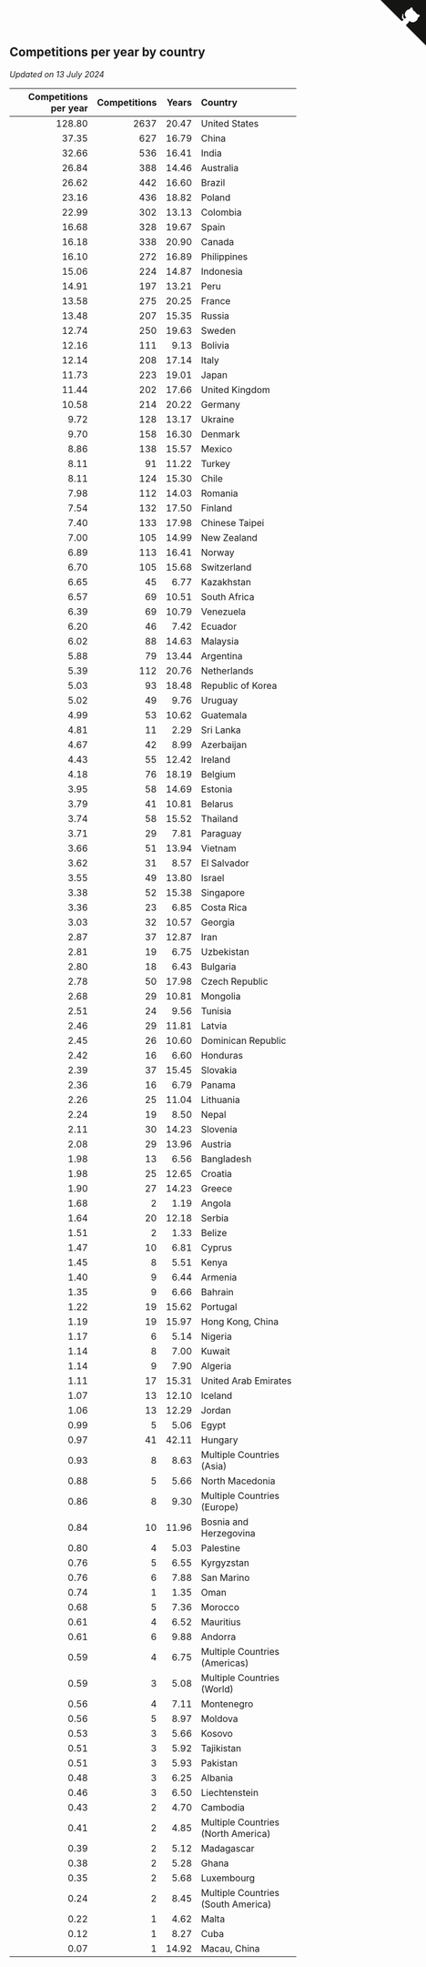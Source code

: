 ## Competitions per year by country

*Updated on 13 July 2024*

| Competitions per year | Competitions | Years | Country |
| ---: | ---: | ---: | :--- |
| 128.80 | 2637 | 20.47 | United States |
| 37.35 | 627 | 16.79 | China |
| 32.66 | 536 | 16.41 | India |
| 26.84 | 388 | 14.46 | Australia |
| 26.62 | 442 | 16.60 | Brazil |
| 23.16 | 436 | 18.82 | Poland |
| 22.99 | 302 | 13.13 | Colombia |
| 16.68 | 328 | 19.67 | Spain |
| 16.18 | 338 | 20.90 | Canada |
| 16.10 | 272 | 16.89 | Philippines |
| 15.06 | 224 | 14.87 | Indonesia |
| 14.91 | 197 | 13.21 | Peru |
| 13.58 | 275 | 20.25 | France |
| 13.48 | 207 | 15.35 | Russia |
| 12.74 | 250 | 19.63 | Sweden |
| 12.16 | 111 | 9.13 | Bolivia |
| 12.14 | 208 | 17.14 | Italy |
| 11.73 | 223 | 19.01 | Japan |
| 11.44 | 202 | 17.66 | United Kingdom |
| 10.58 | 214 | 20.22 | Germany |
| 9.72 | 128 | 13.17 | Ukraine |
| 9.70 | 158 | 16.30 | Denmark |
| 8.86 | 138 | 15.57 | Mexico |
| 8.11 | 91 | 11.22 | Turkey |
| 8.11 | 124 | 15.30 | Chile |
| 7.98 | 112 | 14.03 | Romania |
| 7.54 | 132 | 17.50 | Finland |
| 7.40 | 133 | 17.98 | Chinese Taipei |
| 7.00 | 105 | 14.99 | New Zealand |
| 6.89 | 113 | 16.41 | Norway |
| 6.70 | 105 | 15.68 | Switzerland |
| 6.65 | 45 | 6.77 | Kazakhstan |
| 6.57 | 69 | 10.51 | South Africa |
| 6.39 | 69 | 10.79 | Venezuela |
| 6.20 | 46 | 7.42 | Ecuador |
| 6.02 | 88 | 14.63 | Malaysia |
| 5.88 | 79 | 13.44 | Argentina |
| 5.39 | 112 | 20.76 | Netherlands |
| 5.03 | 93 | 18.48 | Republic of Korea |
| 5.02 | 49 | 9.76 | Uruguay |
| 4.99 | 53 | 10.62 | Guatemala |
| 4.81 | 11 | 2.29 | Sri Lanka |
| 4.67 | 42 | 8.99 | Azerbaijan |
| 4.43 | 55 | 12.42 | Ireland |
| 4.18 | 76 | 18.19 | Belgium |
| 3.95 | 58 | 14.69 | Estonia |
| 3.79 | 41 | 10.81 | Belarus |
| 3.74 | 58 | 15.52 | Thailand |
| 3.71 | 29 | 7.81 | Paraguay |
| 3.66 | 51 | 13.94 | Vietnam |
| 3.62 | 31 | 8.57 | El Salvador |
| 3.55 | 49 | 13.80 | Israel |
| 3.38 | 52 | 15.38 | Singapore |
| 3.36 | 23 | 6.85 | Costa Rica |
| 3.03 | 32 | 10.57 | Georgia |
| 2.87 | 37 | 12.87 | Iran |
| 2.81 | 19 | 6.75 | Uzbekistan |
| 2.80 | 18 | 6.43 | Bulgaria |
| 2.78 | 50 | 17.98 | Czech Republic |
| 2.68 | 29 | 10.81 | Mongolia |
| 2.51 | 24 | 9.56 | Tunisia |
| 2.46 | 29 | 11.81 | Latvia |
| 2.45 | 26 | 10.60 | Dominican Republic |
| 2.42 | 16 | 6.60 | Honduras |
| 2.39 | 37 | 15.45 | Slovakia |
| 2.36 | 16 | 6.79 | Panama |
| 2.26 | 25 | 11.04 | Lithuania |
| 2.24 | 19 | 8.50 | Nepal |
| 2.11 | 30 | 14.23 | Slovenia |
| 2.08 | 29 | 13.96 | Austria |
| 1.98 | 13 | 6.56 | Bangladesh |
| 1.98 | 25 | 12.65 | Croatia |
| 1.90 | 27 | 14.23 | Greece |
| 1.68 | 2 | 1.19 | Angola |
| 1.64 | 20 | 12.18 | Serbia |
| 1.51 | 2 | 1.33 | Belize |
| 1.47 | 10 | 6.81 | Cyprus |
| 1.45 | 8 | 5.51 | Kenya |
| 1.40 | 9 | 6.44 | Armenia |
| 1.35 | 9 | 6.66 | Bahrain |
| 1.22 | 19 | 15.62 | Portugal |
| 1.19 | 19 | 15.97 | Hong Kong, China |
| 1.17 | 6 | 5.14 | Nigeria |
| 1.14 | 8 | 7.00 | Kuwait |
| 1.14 | 9 | 7.90 | Algeria |
| 1.11 | 17 | 15.31 | United Arab Emirates |
| 1.07 | 13 | 12.10 | Iceland |
| 1.06 | 13 | 12.29 | Jordan |
| 0.99 | 5 | 5.06 | Egypt |
| 0.97 | 41 | 42.11 | Hungary |
| 0.93 | 8 | 8.63 | Multiple Countries (Asia) |
| 0.88 | 5 | 5.66 | North Macedonia |
| 0.86 | 8 | 9.30 | Multiple Countries (Europe) |
| 0.84 | 10 | 11.96 | Bosnia and Herzegovina |
| 0.80 | 4 | 5.03 | Palestine |
| 0.76 | 5 | 6.55 | Kyrgyzstan |
| 0.76 | 6 | 7.88 | San Marino |
| 0.74 | 1 | 1.35 | Oman |
| 0.68 | 5 | 7.36 | Morocco |
| 0.61 | 4 | 6.52 | Mauritius |
| 0.61 | 6 | 9.88 | Andorra |
| 0.59 | 4 | 6.75 | Multiple Countries (Americas) |
| 0.59 | 3 | 5.08 | Multiple Countries (World) |
| 0.56 | 4 | 7.11 | Montenegro |
| 0.56 | 5 | 8.97 | Moldova |
| 0.53 | 3 | 5.66 | Kosovo |
| 0.51 | 3 | 5.92 | Tajikistan |
| 0.51 | 3 | 5.93 | Pakistan |
| 0.48 | 3 | 6.25 | Albania |
| 0.46 | 3 | 6.50 | Liechtenstein |
| 0.43 | 2 | 4.70 | Cambodia |
| 0.41 | 2 | 4.85 | Multiple Countries (North America) |
| 0.39 | 2 | 5.12 | Madagascar |
| 0.38 | 2 | 5.28 | Ghana |
| 0.35 | 2 | 5.68 | Luxembourg |
| 0.24 | 2 | 8.45 | Multiple Countries (South America) |
| 0.22 | 1 | 4.62 | Malta |
| 0.12 | 1 | 8.27 | Cuba |
| 0.07 | 1 | 14.92 | Macau, China |


<a href="https://github.com/jonatanklosko/wca_statistics" class="github-corner" aria-label="View source on Github"><svg width="80" height="80" viewBox="0 0 250 250" style="fill:#151513; color:#fff; position: absolute; top: 0; border: 0; right: 0;" aria-hidden="true"><path d="M0,0 L115,115 L130,115 L142,142 L250,250 L250,0 Z"></path><path d="M128.3,109.0 C113.8,99.7 119.0,89.6 119.0,89.6 C122.0,82.7 120.5,78.6 120.5,78.6 C119.2,72.0 123.4,76.3 123.4,76.3 C127.3,80.9 125.5,87.3 125.5,87.3 C122.9,97.6 130.6,101.9 134.4,103.2" fill="currentColor" style="transform-origin: 130px 106px;" class="octo-arm"></path><path d="M115.0,115.0 C114.9,115.1 118.7,116.5 119.8,115.4 L133.7,101.6 C136.9,99.2 139.9,98.4 142.2,98.6 C133.8,88.0 127.5,74.4 143.8,58.0 C148.5,53.4 154.0,51.2 159.7,51.0 C160.3,49.4 163.2,43.6 171.4,40.1 C171.4,40.1 176.1,42.5 178.8,56.2 C183.1,58.6 187.2,61.8 190.9,65.4 C194.5,69.0 197.7,73.2 200.1,77.6 C213.8,80.2 216.3,84.9 216.3,84.9 C212.7,93.1 206.9,96.0 205.4,96.6 C205.1,102.4 203.0,107.8 198.3,112.5 C181.9,128.9 168.3,122.5 157.7,114.1 C157.9,116.9 156.7,120.9 152.7,124.9 L141.0,136.5 C139.8,137.7 141.6,141.9 141.8,141.8 Z" fill="currentColor" class="octo-body"></path></svg></a><style>.github-corner:hover .octo-arm{animation:octocat-wave 560ms ease-in-out}@keyframes octocat-wave{0%,100%{transform:rotate(0)}20%,60%{transform:rotate(-25deg)}40%,80%{transform:rotate(10deg)}}@media (max-width:500px){.github-corner:hover .octo-arm{animation:none}.github-corner .octo-arm{animation:octocat-wave 560ms ease-in-out}}</style>
